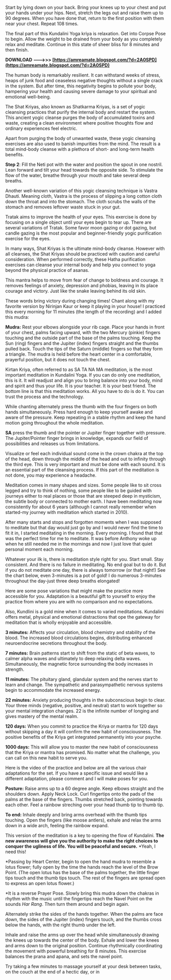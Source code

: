 
 
Start by lying down on your back. Bring your knees up to your chest and put your hands under your hips. Next, stretch the legs out and raise them up to 90 degrees. When you have done that, return to the first position with them near your chest. Repeat 108 times.
 
The final part of this Kundalini Yoga kriya is relaxation. Get into Corpse Pose to begin. Allow the weight to be drained from your body as you completely relax and meditate. Continue in this state of sheer bliss for 8 minutes and then finish.
 
**DOWNLOAD --->>> [https://amreamate.blogspot.com/?d=2A0SPD](https://amreamate.blogspot.com/?d=2A0SPD)**


 
The human body is remarkably resilient. It can withstand weeks of stress, heaps of junk food and ceaseless negative thoughts without a single crack in the system. But after time, this negativity begins to pollute your body, hampering your health and causing severe damage to your spiritual and emotional well-being.
 
The Shat Kriyas, also known as Shatkarma Kriyas, is a set of yogic cleansing practices that purify the internal body and restart the system. This ancient yogic cleanse purges the body of accumulated toxins and waste, creating a clean environment where positive thoughts flow and ordinary experiences feel electric.
 
Apart from purging the body of unwanted waste, these yogic cleansing exercises are also used to banish impurities from the mind. The result is a total mind-body cleanse with a plethora of short- and long-term health benefits.
 
**Step 2**: Fill the Neti pot with the water and position the spout in one nostril. Lean forward and tilt your head towards the opposite side. To stimulate the flow of the water, breathe through your mouth and take several deep breaths.
 
Another well-known variation of this yogic cleansing technique is Vastra Dhauti. Meaning cloth, Vastra is the process of slipping a long cotton cloth down the throat and into the stomach. The cloth scrubs the walls of the stomach and removes leftover waste stuck in your gut.
 
Tratak aims to improve the health of your eyes. This exercise is done by focusing on a single object until your eyes begin to tear up. There are several variations of Tratak. Some favor moon gazing or dot gazing, but candle gazing is the most popular and beginner-friendly yogic purification exercise for the eyes.
 
In many ways, Shat Kriyas is the ultimate mind-body cleanse. However with all cleanses, the Shat Kriyas should be practiced with caution and careful consideration. When performed correctly, these Hatha purification exercises can cleanse your internal body and help you connect to yoga beyond the physical practice of asanas.

This mantra helps to move from fear of change to boldness and courage. It removes feelings of anxiety, depression and phobias, leaving in its place courage and victory. Just like the snake leaving behind its old skin.
 
These words bring victory during changing times! Chant along with my favorite version by Nirinjan Kaur or keep it playing in your house! I practiced this every morning for 11 minutes (the length of the recording) and I added this mudra:
 
**Mudra:** Rest your elbows alongside your rib cage. Place your hands in front of your chest, palms facing upward, with the two Mercury (pinkie) fingers touching and the outside part of the base of the palms touching. Keep the Sun (ring) fingers and the Jupiter (index) fingers straight and the thumbs pulled back. Touch the tips of the Saturn (middle) fingers so that they form a triangle. The mudra is held before the heart center in a comfortable, prayerful position, but it does not touch the chest.
 
Kirtan Kriya, often referred to as SA TA NA MA meditation, is the most important meditation in Kundalini Yoga. If you can do only one meditation, this is it. It will readjust and align you to bring balance into your body, mind and spirit and thus your life. It is your teacher. It is your best friend. The bottom line is that this meditation works. All you have to do is do it. You can trust the process and the technology.
 
While chanting alternately press the thumb with the four fingers on both hands simultaneously. Press hard enough to keep yourself awake and aware of the pressure. Keep repeating in a stable rhythm and keep the hand motion going throughout the whole meditation.
 
**SA** press the thumb and the pointer or Jupiter finger together with pressure. The Jupiter/Pointer finger brings in knowledge, expands our field of possibilities and releases us from limitations.
 
Visualize or feel each individual sound come in the crown chakra at the top of the head, down through the middle of the head and out to infinity through the third eye. This is very important and must be done with each sound. It is an essential part of the cleansing process. If this part of the meditation is not done, you may experience a headache.
 
Meditation comes in many shapes and sizes. Some people like to sit cross legged and try to think of nothing, some people like to be guided with journeys either to real places or those that are steeped deep in mysticism, the subtle body or connected to mother earth. I have been meditating now consistently for about 6 years (although I cannot really remember when started-my journey with meditation which started in 2010).
 
After many starts and stops and forgotten moments when I was supposed to meditate but that day would just go by and I would never find the time to fit it in, I started meditating in the morning. Every morning. I found that that was the perfect time for me to meditate. It was before Anthony woke up when he still needed me in the mornings and now I just love that quiet personal moment each morning.
 
Whatever your ilk is, there is meditation style right for you. Start small. Stay consistent. And there is no failure in meditating. No end goal but to do it. But if you do not meditate one day, there is always tomorrow (or that night!) See the chart below, even 3-minutes is a pot of gold! I do numerous 3-minutes throughout the day-just three deep breaths elongated!
 
Here are some pose variations that might make the practice more accessible for you. Adaptation is a beautiful gift to yourself to enjoy the practice from where you are with no comparison and no expectations.
 
Also, Kundlini is a gold mine when it comes to varied meditations. Kundalini offers metal, physical and emotional distractions that ope the gateway for meditation that is wholly enjoyable and accessible.
 
**3 minutes:** Affects your circulation, blood chemistry and stability of the blood. The increased blood circulations begins, distributing enhanced neuroendocrine secretions throughout the body.
 
**7 minutes:** Brain patterns start to shift from the static of beta waves, to calmer alpha waves and ultimately to deep relaxing delta waves. Simultaneously, the magnetic force surrounding the body increases in strength.
 
**11 minutes:** The pituitary gland, glandular system and the nerves start to learn and change. The sympathetic and parasympathetic nervous systems begin to accommodate the increased energy.
 
**22 minutes:** Anxiety producing thoughts in the subconscious begin to clear. Your three minds (negative, positive, and neutral) start to work together so your mental integration changes. 22 is the infinite number of longing and gives mastery of the mental realm.
 
**120 days:** When you commit to practice the Kriya or mantra for 120 days without skipping a day it will confirm the new habit of consciousness. The positive benefits of the Kriya get integrated permanently into your psyche.
 
**1000 days:** This will allow you to master the new habit of consciousness that the Kriya or mantra has promised. No matter what the challenge, you can call on this new habit to serve you.
 
Here is the video of the practice and below are all the various chair adaptations for the set. If you have a specific issue and would like a different adaptation, please comment and I will make poses for you.
 
**Posture:** Raise arms up to a 60 degree angle. Keep elbows straight and the shoulders down. Apply Neck Lock. Curl fingertips onto the pads of the palms at the base of the fingers. Thumbs stretched back, pointing towards each other. Feel a rainbow streching over your head thumb tip to thumb tip.
 
**To end:** Inhale deeply and bring arms overhead with the thumb tips touching. Open the fingers (like moose antlers), exhale and relax the arms down in a wide arch, feeling the rainbow expand.
 
This version of the meditation is a key to opening the flow of Kundalini. **The new awareness will give you the authority to make the right choices to conquer the ugliness of life. You will be peaceful and secure.** \*Yeah, I need this!
 
\*Passing by Heart Center, begin to open the hand mudra to resemble a lotus flower; fully open by the time the hands reach the level of the Brow Point. (The open lotus has the base of the palms together, the little finger tips touch and the thumb tips touch. The rest of the fingers are spread open to express an open lotus flower.)
 
\*It is a reverse Prayer Pose. Slowly bring this mudra down the chakras in rhythm with the music until the fingertips reach the Navel Point on the sounds *Har Rang*. Then turn them around and begin again.
 
Alternately strike the sides of the hands together. When the palms are face down, the sides of the Jupiter (index) fingers touch, and the thumbs cross below the hands, with the right thumb under the left.
 
Inhale and raise the arms up over the head while simultaneously drawing the knees up towards the center of the body. Exhale and lower the knees and arms down to the original position. Continue rhythmically coordinating the movement with powerful breathing for 8 minutes. This exercise balances the prana and apana, and sets the navel point.
 
Try taking a few minutes to massage yourself at your desk between tasks, on the couch at the end of a hectic day, or in 
